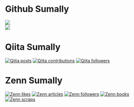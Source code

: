 # Github Sumally
<p>
  <a href="https://github.com/anuraghazra/github-readme-stats" style="display:block;">
    <img src="https://github-readme-stats.vercel.app/api?username=yuki0410-dev&show_icons=true&count_private=true&include_all_commits=true&theme=vue-dark" />
  </a>
  <a href="https://github.com/anuraghazra/github-readme-stats" style="display:block;">
    <img src="https://github-readme-stats.vercel.app/api/top-langs/?username=yuki0410-dev&layout=compact&theme=vue-dark" />
  </a>
</p>


# Qiita Sumally
[![Qiita posts](https://qiita-badge.apiapi.app/s/yuki0410_/posts.svg)](http://qiita.com/yuki0410_)
[![Qiita contributions](https://qiita-badge.apiapi.app/s/yuki0410_/contributions.svg)](http://qiita.com/yuki0410_)
[![Qiita followers](https://qiita-badge.apiapi.app/s/yuki0410_/followers.svg)](http://qiita.com/yuki0410_)


# Zenn Sumally
[![Zenn likes](https://zenn.badge.nikaera.com/s/yuki0410/likes?style=flat)](https://zenn.dev/yuki0410)
[![Zenn articles](https://zenn.badge.nikaera.com/s/yuki0410/articles?style=flat)](https://zenn.dev/yuki0410/articles)
[![Zenn followers](https://zenn.badge.nikaera.com/s/yuki0410/followers?style=flat)](https://zenn.dev/yuki0410/followers)
[![Zenn books](https://zenn.badge.nikaera.com/s/yuki0410/books?style=flat)](https://zenn.dev/yuki0410/books)
[![Zenn scraps](https://zenn.badge.nikaera.com/s/yuki0410/scraps?style=flat)](https://zenn.dev/yuki0410/scraps)
